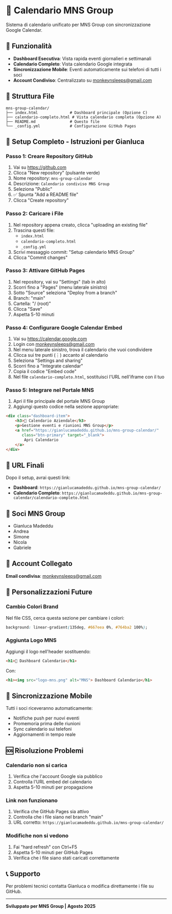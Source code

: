 # 📅 Calendario MNS Group

Sistema di calendario unificato per MNS Group con sincronizzazione Google Calendar.

## 🎯 Funzionalità

- **Dashboard Esecutiva**: Vista rapida eventi giornalieri e settimanali
- **Calendario Completo**: Vista calendario Google integrata
- **Sincronizzazione Mobile**: Eventi automaticamente sui telefoni di tutti i soci
- **Account Condiviso**: Centralizzato su monkeynsleeps@gmail.com

## 📁 Struttura File

```
mns-group-calendar/
├── index.html              # Dashboard principale (Opzione C)
├── calendario-completo.html # Vista calendario completa (Opzione A)  
├── README.md               # Questo file
└── _config.yml             # Configurazione GitHub Pages
```

## 🚀 Setup Completo - Istruzioni per Gianluca

### Passo 1: Creare Repository GitHub
1. Vai su https://github.com
2. Clicca "New repository" (pulsante verde)
3. Nome repository: `mns-group-calendar`
4. Descrizione: `Calendario condiviso MNS Group`
5. Seleziona "Public"
6. ✅ Spunta "Add a README file"
7. Clicca "Create repository"

### Passo 2: Caricare i File
1. Nel repository appena creato, clicca "uploading an existing file"
2. Trascina questi file:
   - `index.html` 
   - `calendario-completo.html`
   - `_config.yml`
3. Scrivi messaggio commit: "Setup calendario MNS Group"
4. Clicca "Commit changes"

### Passo 3: Attivare GitHub Pages
1. Nel repository, vai su "Settings" (tab in alto)
2. Scorri fino a "Pages" (menu laterale sinistro)
3. Sotto "Source" seleziona "Deploy from a branch"
4. Branch: "main"
5. Cartella: "/ (root)"
6. Clicca "Save"
7. Aspetta 5-10 minuti

### Passo 4: Configurare Google Calendar Embed
1. Vai su https://calendar.google.com
2. Login con monkeynsleeps@gmail.com
3. Nel menu laterale sinistro, trova il calendario che vuoi condividere
4. Clicca sui tre punti (⋮) accanto al calendario
5. Seleziona "Settings and sharing"
6. Scorri fino a "Integrate calendar"
7. Copia il codice "Embed code"
8. Nel file `calendario-completo.html`, sostituisci l'URL nell'iframe con il tuo

### Passo 5: Integrare nel Portale MNS
1. Apri il file principale del portale MNS Group
2. Aggiungi questo codice nella sezione appropriate:

```html
<div class="dashboard-item">
    <h3>📅 Calendario Aziendale</h3>
    <p>Gestione eventi e riunioni MNS Group</p>
    <a href="https://gianlucamadeddu.github.io/mns-group-calendar/" 
       class="btn-primary" target="_blank">
        Apri Calendario
    </a>
</div>
```

## 🔗 URL Finali

Dopo il setup, avrai questi link:
- **Dashboard**: `https://gianlucamadeddu.github.io/mns-group-calendar/`
- **Calendario Completo**: `https://gianlucamadeddu.github.io/mns-group-calendar/calendario-completo.html`

## 👥 Soci MNS Group

- Gianluca Madeddu
- Andrea  
- Simone
- Nicola
- Gabriele

## 📧 Account Collegato

**Email condivisa**: monkeynsleeps@gmail.com

## 🔧 Personalizzazioni Future

### Cambio Colori Brand
Nel file CSS, cerca questa sezione per cambiare i colori:
```css
background: linear-gradient(135deg, #667eea 0%, #764ba2 100%);
```

### Aggiunta Logo MNS
Aggiungi il logo nell'header sostituendo:
```html
<h1>📅 Dashboard Calendario</h1>
```
Con:
```html
<h1><img src="logo-mns.png" alt="MNS"> Dashboard Calendario</h1>
```

## 📱 Sincronizzazione Mobile

Tutti i soci riceveranno automaticamente:
- Notifiche push per nuovi eventi
- Promemoria prima delle riunioni  
- Sync calendario sui telefoni
- Aggiornamenti in tempo reale

## 🆘 Risoluzione Problemi

### Calendario non si carica
1. Verifica che l'account Google sia pubblico
2. Controlla l'URL embed del calendario
3. Aspetta 5-10 minuti per propagazione

### Link non funzionano
1. Verifica che GitHub Pages sia attivo
2. Controlla che i file siano nel branch "main"
3. URL corretto: `https://gianlucamadeddu.github.io/mns-group-calendar/`

### Modifiche non si vedono
1. Fai "hard refresh" con Ctrl+F5
2. Aspetta 5-10 minuti per GitHub Pages
3. Verifica che i file siano stati caricati correttamente

## 📞 Supporto

Per problemi tecnici contatta Gianluca o modifica direttamente i file su GitHub.

---

**Sviluppato per MNS Group | Agosto 2025**
